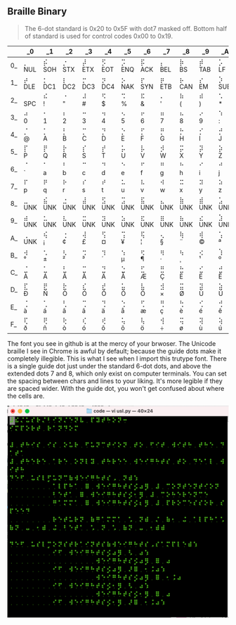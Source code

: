 ## Braille Binary

> The 6-dot standard is 0x20 to 0x5F with dot7 masked off.
> Bottom half of standard is used for control codes 0x00 to 0x19.

|   |     _0|     _1|     _2|     _3|     _4|     _5|     _6|     _7|     _8|     _9|     _A|     _B|     _C|     _D|     _E|     _F|
|---|-------|-------|-------|-------|-------|-------|-------|-------|-------|-------|-------|-------|-------|-------|-------|-------|
| 0_| ⡀ <br> NUL | ⡮ <br> SOH | ⡐ <br> STX | ⡼ <br> ETX | ⡫ <br> EOT | ⡩ <br> ENQ | ⡯ <br> ACK | ⡄ <br> BEL | ⡷ <br>  BS | ⡾ <br> TAB | ⡡ <br>  LF | ⡬ <br>  VT | ⡠ <br>  FF | ⡤ <br>  CR | ⡨ <br>  SO | ⡌ <br>  SI |
| 1_| ⡴ <br> DLE | ⡂ <br> DC1 | ⡆ <br> DC2 | ⡒ <br> DC3 | ⡲ <br> DC4 | ⡢ <br> NAK | ⡖ <br> SYN | ⡶ <br> ETB | ⡦ <br> CAN | ⡔ <br>  EM | ⡱ <br> SUB | ⡰ <br> ESC | ⡣ <br>  FS | ⡿ <br>  GS | ⡜ <br>  RS | ⡹ <br>  US |
| 2_| ⠀ <br> SPC | ⠮ <br>   ! | ⠐ <br>   " | ⠼ <br>   # | ⠫ <br>   $ | ⠩ <br>   % | ⠯ <br>   & | ⠄ <br>   ' | ⠷ <br>   ( | ⠾ <br>   ) | ⠡ <br>   * | ⠬ <br>   + | ⠠ <br>   , | ⠤ <br>   - | ⠨ <br>   . | ⠌ <br>   / |
| 3_| ⠴ <br>   0 | ⠂ <br>   1 | ⠆ <br>   2 | ⠒ <br>   3 | ⠲ <br>   4 | ⠢ <br>   5 | ⠖ <br>   6 | ⠶ <br>   7 | ⠦ <br>   8 | ⠔ <br>   9 | ⠱ <br>   : | ⠰ <br>   ; | ⠣ <br>   < | ⠿ <br>   = | ⠜ <br>   > | ⠹ <br>   ? |
| 4_| ⡈ <br>   @ | ⡁ <br>   A | ⡃ <br>   B | ⡉ <br>   C | ⡙ <br>   D | ⡑ <br>   E | ⡋ <br>   F | ⡛ <br>   G | ⡓ <br>   H | ⡊ <br>   I | ⡚ <br>   J | ⡅ <br>   K | ⡇ <br>   L | ⡍ <br>   M | ⡝ <br>   N | ⡕ <br>   O |
| 5_| ⡏ <br>   P | ⡟ <br>   Q | ⡗ <br>   R | ⡎ <br>   S | ⡞ <br>   T | ⡥ <br>   U | ⡧ <br>   V | ⡺ <br>   W | ⡭ <br>   X | ⡽ <br>   Y | ⡵ <br>   Z | ⡪ <br>   [ | ⡳ <br>   \ | ⡻ <br>   ] | ⡘ <br>   ^ | ⡸ <br>   _ |
| 6_| ⠈ <br>   ` | ⠁ <br>   a | ⠃ <br>   b | ⠉ <br>   c | ⠙ <br>   d | ⠑ <br>   e | ⠋ <br>   f | ⠛ <br>   g | ⠓ <br>   h | ⠊ <br>   i | ⠚ <br>   j | ⠅ <br>   k | ⠇ <br>   l | ⠍ <br>   m | ⠝ <br>   n | ⠕ <br>   o |
| 7_| ⠏ <br>   p | ⠟ <br>   q | ⠗ <br>   r | ⠎ <br>   s | ⠞ <br>   t | ⠥ <br>   u | ⠧ <br>   v | ⠺ <br>   w | ⠭ <br>   x | ⠽ <br>   y | ⠵ <br>   z | ⠪ <br>   { | ⠳ <br>  \| | ⠻ <br>   } | ⠘ <br>   ~ | ⠸ <br> DEL |
| 8_| ⣀ <br> UNK | ⣮ <br> UNK | ⣐ <br> UNK | ⣼ <br> UNK | ⣫ <br> UNK | ⣩ <br> UNK | ⣯ <br> UNK | ⣄ <br> UNK | ⣷ <br> UNK | ⣾ <br> UNK | ⣡ <br> UNK | ⣬ <br> UNK | ⣠ <br> UNK | ⣤ <br> UNK | ⣨ <br> UNK | ⣌ <br> UNK |
| 9_| ⣴ <br> UNK | ⣂ <br> UNK | ⣆ <br> UNK | ⣒ <br> UNK | ⣲ <br> UNK | ⣢ <br> UNK | ⣖ <br> UNK | ⣶ <br> UNK | ⣦ <br> UNK | ⣔ <br> UNK | ⣱ <br> UNK | ⣰ <br> UNK | ⣣ <br> UNK | ⣿ <br> UNK | ⣜ <br> UNK | ⣹ <br> UNK |
| A_| ⢀ <br> UNK | ⢮ <br>   ¡ | ⢐ <br>   ¢ | ⢼ <br>   £ | ⢫ <br>   ¤ | ⢩ <br>   ¥ | ⢯ <br>   ¦ | ⢄ <br>   § | ⢷ <br>   ¨ | ⢾ <br>   © | ⢡ <br>   ª | ⢬ <br>   « | ⢠ <br>   ¬ | ⢤ <br>   ­ | ⢨ <br>   ® | ⢌ <br>   ¯ |
| B_| ⢴ <br>   ° | ⢂ <br>   ± | ⢆ <br>   ² | ⢒ <br>   ³ | ⢲ <br>   ´ | ⢢ <br>   µ | ⢖ <br>   ¶ | ⢶ <br>   · | ⢦ <br>   ¸ | ⢔ <br>   ¹ | ⢱ <br>   º | ⢰ <br>   » | ⢣ <br>   ¼ | ⢿ <br>   ½ | ⢜ <br>   ¾ | ⢹ <br>   ¿ |
| C_| ⣈ <br>   À | ⣁ <br>   Á | ⣃ <br>   Â | ⣉ <br>   Ã | ⣙ <br>   Ä | ⣑ <br>   Å | ⣋ <br>   Æ | ⣛ <br>   Ç | ⣓ <br>   È | ⣊ <br>   É | ⣚ <br>   Ê | ⣅ <br>   Ë | ⣇ <br>   Ì | ⣍ <br>   Í | ⣝ <br>   Î | ⣕ <br>   Ï |
| D_| ⣏ <br>   Ð | ⣟ <br>   Ñ | ⣗ <br>   Ò | ⣎ <br>   Ó | ⣞ <br>   Ô | ⣥ <br>   Õ | ⣧ <br>   Ö | ⣺ <br>   × | ⣭ <br>   Ø | ⣽ <br>   Ù | ⣵ <br>   Ú | ⣪ <br>   Û | ⣳ <br>   Ü | ⣻ <br>   Ý | ⣘ <br>   Þ | ⣸ <br>   ß |
| E_| ⢈ <br>   à | ⢁ <br>   á | ⢃ <br>   â | ⢉ <br>   ã | ⢙ <br>   ä | ⢑ <br>   å | ⢋ <br>   æ | ⢛ <br>   ç | ⢓ <br>   è | ⢊ <br>   é | ⢚ <br>   ê | ⢅ <br>   ë | ⢇ <br>   ì | ⢍ <br>   í | ⢝ <br>   î | ⢕ <br>   ï |
| F_| ⢏ <br>   ð | ⢟ <br>   ñ | ⢗ <br>   ò | ⢎ <br>   ó | ⢞ <br>   ô | ⢥ <br>   õ | ⢧ <br>   ö | ⢺ <br>   ÷ | ⢭ <br>   ø | ⢽ <br>   ù | ⢵ <br>   ú | ⢪ <br>   û | ⢳ <br>   ü | ⢻ <br>   ý | ⢘ <br>   þ | ⢸ <br>   ÿ |

The font you see in github is at the mercy of your brwoser.  The Unicode braille I see in Chrome is awful by default; because the guide dots make it completely illegible.  This is what I see when I import this trutype font. There is a single guide dot just under the standard 6-dot dots, and above the extended dots 7 and 8, which only exist on computer terminals.  You can set the spacing between chars and lines to your liking.  It's more legible if they are spaced wider.  With the guide dot, you won't get confused about where the cells are.

![termprofile.png](termprofile.png)
